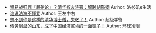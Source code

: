 - [贸易战归罪「超美论」？清华校友连署：解聘胡鞍钢](http://wechatscope.jmsc.hku.hk:8000/html?fn=gh_dd8ae0655f27_2018-08-04_2654401284_eBnMl8Zowh.y.tar.gz)
Author: 洛杉矶e生活
- [谁说法海不懂爱](http://wechatscope.jmsc.hku.hk:8000/html?fn=gh_a1e141cba03b_2018-08-04_2655970311_4fonSe1p7F.y.tar.gz)
Author: 王左中右
- [想不到你是这样的清华博士僧，失敬了！](http://wechatscope.jmsc.hku.hk:8000/html?fn=gh_5b2733a9764d_2018-08-04_2247493342_10dkoBvIDb.y.tar.gz)
Author: 超级学爸
- [债务崩盘的山东，成了中国经济窘境的一面镜子！](http://wechatscope.jmsc.hku.hk:8000/html?fn=gh_1aecabdf0add_2018-08-04_2247485936_Oqiz6KkX9c.y.tar.gz)
Author: 环球冷眼
